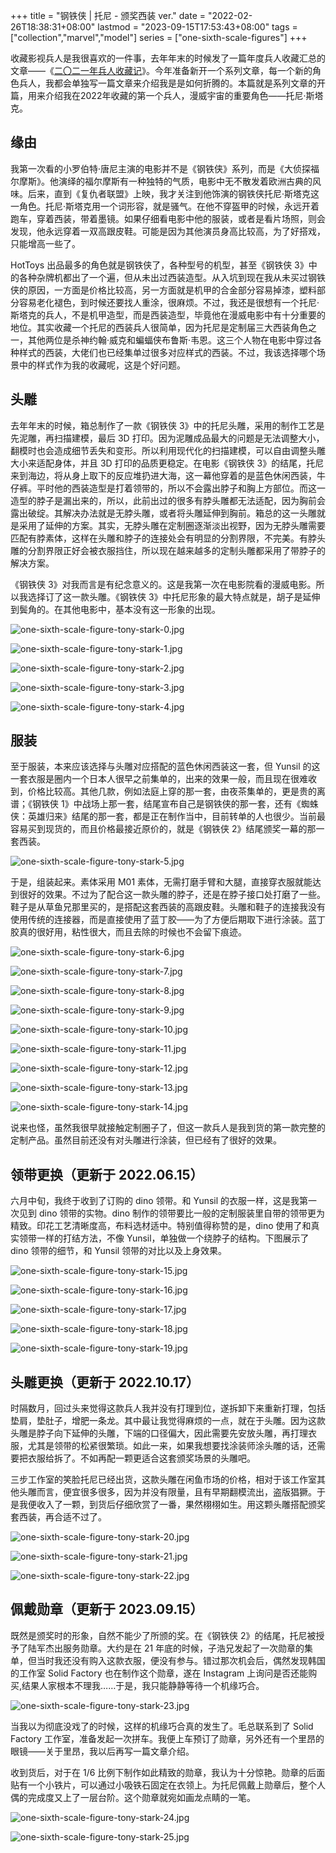 +++
title = "钢铁侠 | 托尼 - 颁奖西装 ver."
date = "2022-02-26T18:38:31+08:00"
lastmod = "2023-09-15T17:53:43+08:00"
tags = ["collection","marvel","model"]
series = ["one-sixth-scale-figures"]
+++

收藏影视兵人是我很喜欢的一件事，去年年末的时候发了一篇年度兵人收藏汇总的文章——《[二〇二一年兵人收藏记](/life/hobbies/my-collections-of-one-sixth-scale-figures-in-2021/)》。今年准备新开一个系列文章，每一个新的角色兵人，我都会单独写一篇文章来介绍我是是如何折腾的。本篇就是系列文章的开篇，用来介绍我在2022年收藏的第一个兵人，漫威宇宙的重要角色——托尼·斯塔克。

## 缘由

我第一次看的小罗伯特·唐尼主演的电影并不是《钢铁侠》系列，而是《大侦探福尔摩斯》。他演绎的福尔摩斯有一种独特的气质，电影中无不散发着欧洲古典的风味。后来，直到《复仇者联盟》上映，我才关注到他饰演的钢铁侠托尼·斯塔克这一角色。托尼·斯塔克用一个词形容，就是骚气。在他不穿盔甲的时候，永远开着跑车，穿着西装，带着墨镜。如果仔细看电影中他的服装，或者是看片场照，则会发现，他永远穿着一双高跟皮鞋。可能是因为其他演员身高比较高，为了好搭戏，只能增高一些了。

HotToys 出品最多的角色就是钢铁侠了，各种型号的机型，甚至《钢铁侠 3》中的各种杂牌机都出了一个遍，但从未出过西装造型。从入坑到现在我从未买过钢铁侠的原因，一方面是价格比较高，另一方面就是机甲的合金部分容易掉漆，塑料部分容易老化褪色，到时候还要找人重涂，很麻烦。不过，我还是很想有一个托尼·斯塔克的兵人，不是机甲造型，而是西装造型，毕竟他在漫威电影中有十分重要的地位。其实收藏一个托尼的西装兵人很简单，因为托尼是定制届三大西装角色之一，其他两位是杀神约翰·威克和蝙蝠侠布鲁斯·韦恩。这三个人物在电影中穿过各种样式的西装，大佬们也已经集单过很多对应样式的西装。不过，我该选择哪个场景中的样式作为我的收藏呢，这是个好问题。

## 头雕

去年年末的时候，箱总制作了一款《钢铁侠 3》中的托尼头雕，采用的制作工艺是先泥雕，再扫描建模，最后 3D 打印。因为泥雕成品最大的问题是无法调整大小，翻模时也会造成细节丢失和变形。所以利用现代化的扫描建模，可以自由调整头雕大小来适配身体，并且 3D 打印的品质更稳定。在电影《钢铁侠 3》的结尾，托尼来到海边，将从身上取下的反应堆扔进大海，这一幕他穿着的是蓝色休闲西装，牛仔裤。平时他的西装造型是打着领带的，所以不会露出脖子和胸上方部位。而这一造型的脖子是漏出来的，所以，此前出过的很多有脖头雕都无法适配，因为胸前会露出破绽。其解决办法就是无脖头雕，或者将头雕延伸到胸前。箱总的这一头雕就是采用了延伸的方案。其实，无脖头雕在定制圈逐渐淡出视野，因为无脖头雕需要匹配有脖素体，这样在头雕和脖子的连接处会有明显的分割界限，不完美。有脖头雕的分割界限正好会被衣服挡住，所以现在越来越多的定制头雕都采用了带脖子的解决方案。

《钢铁侠 3》对我而言是有纪念意义的。这是我第一次在电影院看的漫威电影。所以我选择订了这一款头雕。《钢铁侠 3》中托尼形象的最大特点就是，胡子是延伸到鬓角的。在其他电影中，基本没有这一形象的出现。

![one-sixth-scale-figure-tony-stark-0.jpg](/images/one-sixth-scale-figure-tony-stark-0.jpg "《钢铁侠 3》中的托尼形象")

![one-sixth-scale-figure-tony-stark-1.jpg](/images/one-sixth-scale-figure-tony-stark-1.jpg "头雕白膜展示（一）")

![one-sixth-scale-figure-tony-stark-2.jpg](/images/one-sixth-scale-figure-tony-stark-2.jpg "头雕白膜展示（二）")

![one-sixth-scale-figure-tony-stark-3.jpg](/images/one-sixth-scale-figure-tony-stark-3.jpg "头雕白膜展示（三）")

![one-sixth-scale-figure-tony-stark-4.jpg](/images/one-sixth-scale-figure-tony-stark-4.jpg "头雕 CoA")

## 服装

至于服装，本来应该选择与头雕对应搭配的蓝色休闲西装这一套，但 Yunsil 的这一套衣服是圈内一个日本人很早之前集单的，出来的效果一般，而且现在很难收到，价格比较高。其他几款，例如法庭上穿的那一套，由夜茶集单的，更是贵的离谱；《钢铁侠 1》中战场上那一套，结尾宣布自己是钢铁侠的那一套，还有《蜘蛛侠：英雄归来》结尾的那一套，都是正在制作当中，目前转单的人也很少。当前最容易买到现货的，而且价格最接近原价的，就是《钢铁侠 2》结尾颁奖一幕的那一套西装。

![one-sixth-scale-figure-tony-stark-5.jpg](/images/one-sixth-scale-figure-tony-stark-5.jpg "《钢铁侠 2》颁奖一幕的剧照")

于是，组装起来。素体采用 M01 素体，无需打磨手臂和大腿，直接穿衣服就能达到很好的效果。不过为了配合这一款头雕的脖子，还是在脖子接口处打磨了一些。鞋子是从草鱼兄那里买的，是搭配这套西装的高跟皮鞋。头雕和鞋子的连接我没有使用传统的连接器，而是直接使用了蓝丁胶——为了方便后期取下进行涂装。蓝丁胶真的很好用，粘性很大，而且去除的时候也不会留下痕迹。

![one-sixth-scale-figure-tony-stark-6.jpg](/images/one-sixth-scale-figure-tony-stark-6.jpg "Yunsil 服装衬衣")

![one-sixth-scale-figure-tony-stark-7.jpg](/images/one-sixth-scale-figure-tony-stark-7.jpg "Yunsil 服装西服")

![one-sixth-scale-figure-tony-stark-8.jpg](/images/one-sixth-scale-figure-tony-stark-8.jpg "Yunsil 服装裤子")

![one-sixth-scale-figure-tony-stark-9.jpg](/images/one-sixth-scale-figure-tony-stark-9.jpg "Yunsil 服装细节展示（一）")

![one-sixth-scale-figure-tony-stark-10.jpg](/images/one-sixth-scale-figure-tony-stark-10.jpg "Yunsil 服装细节展示（二）")

![one-sixth-scale-figure-tony-stark-11.jpg](/images/one-sixth-scale-figure-tony-stark-11.jpg "Yunsil 服装 CoA")

![one-sixth-scale-figure-tony-stark-12.jpg](/images/one-sixth-scale-figure-tony-stark-12.jpg "配套定制高跟皮鞋")

![one-sixth-scale-figure-tony-stark-13.jpg](/images/one-sixth-scale-figure-tony-stark-13.jpg "衣服和头雕合体（一）")

![one-sixth-scale-figure-tony-stark-14.jpg](/images/one-sixth-scale-figure-tony-stark-14.jpg "衣服和头雕合体（二）")

说来也怪，虽然我很早就接触定制圈子了，但这一款兵人是我到货的第一款完整的定制产品。虽然目前还没有对头雕进行涂装，但已经有了很好的效果。

## 领带更换（更新于 2022.06.15）

六月中旬，我终于收到了订购的 dino 领带。和 Yunsil 的衣服一样，这是我第一次见到 dino 领带的实物。dino 制作的领带要比一般的定制服装里自带的领带更为精致。印花工艺清晰度高，布料选材适中。特别值得称赞的是，dino 使用了和真实领带一样的打结方法，不像 Yunsil，单独做一个绕脖子的结构。下图展示了 dino 领带的细节，和 Yunsil 领带的对比以及上身效果。

![one-sixth-scale-figure-tony-stark-15.jpg](/images/one-sixth-scale-figure-tony-stark-15.jpg "dino 领带细节")

![one-sixth-scale-figure-tony-stark-16.jpg](/images/one-sixth-scale-figure-tony-stark-16.jpg "dino（左）vs Yunsil（右）（正面）")

![one-sixth-scale-figure-tony-stark-17.jpg](/images/one-sixth-scale-figure-tony-stark-17.jpg "dino（左）vs Yunsil（右）（背面）")

![one-sixth-scale-figure-tony-stark-18.jpg](/images/one-sixth-scale-figure-tony-stark-18.jpg "dino（左）vs Yunsil（右）（上沿）")

![one-sixth-scale-figure-tony-stark-19.jpg](/images/one-sixth-scale-figure-tony-stark-19.jpg "上身细节")

## 头雕更换（更新于 2022.10.17）

时隔数月，回过头来觉得这款兵人我并没有打理到位，遂拆卸下来重新打理，包括垫肩，垫肚子，增肥一条龙。其中最让我觉得麻烦的一点，就在于头雕。因为这款头雕是脖子向下延伸的头雕，下端的口径偏大，因此需要先安放头雕，再打理衣服，尤其是领带的松紧很繁琐。如此一来，如果我想要找涂装师涂头雕的话，还需要把衣服给拆了。不如再配一颗更适合这套颁奖场景的头雕吧。

三步工作室的笑脸托尼已经出货，这款头雕在闲鱼市场的价格，相对于该工作室其他头雕而言，便宜很多很多，因为并没有限量，且有早期翻模流出，盗版猖獗。于是我便收入了一颗，到货后仔细欣赏了一番，果然栩栩如生。用这颗头雕搭配颁奖套西装，再合适不过了。

![one-sixth-scale-figure-tony-stark-20.jpg](/images/one-sixth-scale-figure-tony-stark-20.jpg "微笑头雕")

![one-sixth-scale-figure-tony-stark-21.jpg](/images/one-sixth-scale-figure-tony-stark-21.jpg "证书与头雕")

![one-sixth-scale-figure-tony-stark-22.jpg](/images/one-sixth-scale-figure-tony-stark-22.jpg "整体效果")

## 佩戴勋章（更新于 2023.09.15）

既然是颁奖时的形象，自然不能少了所颁的奖。在《钢铁侠 2》的结尾，托尼被授予了陆军杰出服务勋章。大约是在 21 年底的时候，子浩兄发起了一次勋章的集单，但当时我还没有购入这款衣服，便没有参与。错过那次机会后，偶然发现韩国的工作室 Solid Factory 也在制作这个勋章，遂在 Instagram 上询问是否还能购买,结果人家根本不理我……于是，我只能静静等待一个机缘巧合。

![one-sixth-scale-figure-tony-stark-23.jpg](/images/one-sixth-scale-figure-tony-stark-23.jpg "杰出服务勋章")

当我以为彻底没戏了的时候，这样的机缘巧合真的发生了。毛总联系到了 Solid Factory 工作室，准备发起一次拼车。我便上车预订了勋章，另外还有一个里昂的眼镜——关于里昂，我以后再写一篇文章介绍。

收到货后，对于在 1/6 比例下制作如此精致的勋章，我认为十分惊艳。勋章的后面贴有一个小铁片，可以通过小吸铁石固定在衣领上。为托尼佩戴上勋章后，整个人偶的完成度又上了一层台阶。这个勋章就宛如画龙点睛的一笔。

![one-sixth-scale-figure-tony-stark-24.jpg](/images/one-sixth-scale-figure-tony-stark-24.jpg "勋章细节")

![one-sixth-scale-figure-tony-stark-25.jpg](/images/one-sixth-scale-figure-tony-stark-25.jpg "佩戴勋章的效果")